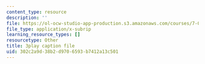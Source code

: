 ```yaml
---
content_type: resource
description: ''
file: https://ol-ocw-studio-app-production.s3.amazonaws.com/courses/7-016-introductory-biology-fall-2018/302c2a9d38b2d9706593b7412a13c501_s1MoBTEcVYY.srt
file_type: application/x-subrip
learning_resource_types: []
resourcetype: Other
title: 3play caption file
uid: 302c2a9d-38b2-d970-6593-b7412a13c501
---
```

